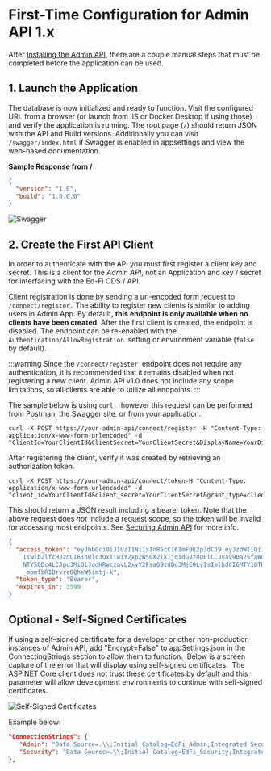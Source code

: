 # First-Time Configuration for Admin API 1.x

After [Installing the Admin API](admin-api-1x-docker-installation.md), there are
a couple manual steps that must be completed before the application can be used.

## 1\. Launch the Application

The database is now initialized and ready to function. Visit the configured URL
from a browser (or launch from IIS or Docker Desktop if using those) and verify
the application is running. The root page (`/`) should return JSON with the API
and Build versions. Additionally you can visit `/swagger/index.html` if Swagger
is enabled in appsettings and view the web-based documentation.

**Sample Response from /**

```json
{
  "version": "1.0",
  "build": "1.0.0.0"
}
```

![Swagger](https://odsassets.blob.core.windows.net/public/docs.ed-fi.org/reference/3-admin-api/img/installation-v1/image2022-8-3_17-32-20.png)

## 2\. Create the First API Client

In order to authenticate with the API you must first register a client key and
secret. This is a client for the _Admin API_, not an Application and key /
secret for interfacing with the Ed-Fi ODS / API.

Client registration is done by sending a url-encoded form request to
`/connect/register.` The ability to register new clients is similar to adding
users in Admin App. By default, **this endpoint is only available when no
clients have been created**. After the first client is created, the endpoint is
disabled. The endpoint can be re-enabled with the
`Authentication/AllowRegistration`  setting or environment variable (`false`  by
default).

:::warning
 Since the `/connect/register`  endpoint does not require any
 authentication, it is recommended that it remains disabled when not registering
 a new client. Admin API v1.0 does not include any scope limitations, so all
 clients are able to utilize all endpoints.
:::

The sample below is using `curl,`  however this request can be performed from
Postman, the Swagger site, or from your application.

```shell
curl -X POST https://your-admin-api/connect/register -H "Content-Type: application/x-www-form-urlencoded" -d "ClientId=YourClientId&ClientSecret=YourClientSecret&DisplayName=YourDisplayName"
```

After registering the client, verify it was created by retrieving an
authorization token.

```shell
curl -X POST https://your-admin-api/connect/token-H "Content-Type: application/x-www-form-urlencoded" -d "client_id=YourClientId&client_secret=YourClientSecret&grant_type=client_credentials"
```

This should return a JSON result including a bearer token. Note that the above
request does _not_ include a request scope, so the token will be invalid for
accessing most endpoints. See [Securing Admin
API](../../../admin-api/technical-information/securing-admin-api.md) for more
info.

```json
{
  "access_token": "eyJhbGciOiJIUzI1NiIsInR5cCI6ImF0K2p3dCJ9.eyJzdWIiOiJ0ZXN0MSIsIm5hbWUiOiJ0ZXN0
    Iiwib2lfcHJzdCI6InRlc3QxIiwiY2xpZW50X2lkIjoidGVzdDEiLCJvaV90a25faWQiOiIzMDU2IiwiZXhwIjoxNjU5
    NTY5ODc4LCJpc3MiOiJodHRwczovL2xvY2FsaG9zdDo3MjE0LyIsImlhdCI6MTY1OTU2NjI3OH0.W8RMjmGIA-US6faXuG
    _mbmfbRIDrvrc8QheW5imtj-k",
  "token_type": "Bearer",
  "expires_in": 3599
}
```

## Optional - Self-Signed Certificates

If using a self-signed certificate for a developer or other non-production
instances of Admin API, add "Encrypt=False" to appSettings.json in the
ConnectingStrings section to allow them to function.  Below is a screen capture
of the error that will display using self-signed certificates.  The ASP.NET Core
client does not trust these certificates by default and this parameter will
allow development environments to continue with self-signed certificates.

![Self-Signed Certificates](https://odsassets.blob.core.windows.net/public/docs.ed-fi.org/reference/3-admin-api/img/installation-v1/image-2023-6-22_17-44-17.png)

Example below:

```json
"ConnectionStrings": {
   "Admin": "Data Source=.\\;Initial Catalog=EdFi_Admin;Integrated Security=True;Encrypt=False",
   "Security": "Data Source=.\\;Initial Catalog=EdFi_Security;Integrated Security=True;Encrypt=False"
},
```
